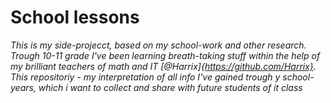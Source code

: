 # School lessons
*This is my side-projecct, based on my school-work and other research. 
Trough 10-11 grade I've been learning breath-taking stuff within the help of my brilliant teachers of math and IT [@Harrix]{https://github.com/Harrix}. 
This repositoriy - my interpretation of all info I've gained trough y school-years, which i want to collect and share with future students of it class*
